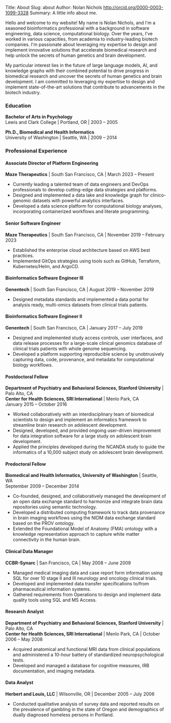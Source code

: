 Title: About
Slug: about
Author: Nolan Nichols <http://orcid.org/0000-0003-1099-3328>
Summary: A little info about me.

Hello and welcome to my website! My name is Nolan Nichols, and I'm a seasoned
bioinformatics professional with a background in software engineering, data
science, computational biology. Over the years, I've worked in various
capacities, from academia to industry-leading biotech companies. I'm passionate about
leveraging my expertise to design and implement innovative solutions that accelerate
biomedical research and help unlock the secrets of human genetics and brain development.

My particular interest lies in the future of large language models, AI, and knowledge
graphs with their combined potential to drive progress in biomedical research and 
uncover the secrets of human genetics and brain development. I am committed to 
leveraging my expertise to design and implement state-of-the-art solutions that 
contribute to advancements in the biotech industry.

### Education

**Bachelor of Arts in Psychology**  
Lewis and Clark College | Portland, OR | 2003 – 2005

**Ph.D., Biomedical and Health Informatics**  
University of Washington | Seattle, WA | 2009 – 2014

### Professional Experience

#### Associate Director of Platform Engineering

**Maze Therapeutics** | South San Francisco, CA | March 2023 – Present

- Currently leading a talented team of data engineers and DevOps professionals to
  develop cutting-edge data strategies and platforms.
- Designed and implemented a data lake and knowledge graph for clinico-genomic datasets
  with powerful analytics interfaces.
- Developed a data science platform for computational biology analyses, incorporating
  containerized workflows and literate programming.

#### Senior Software Engineer

**Maze Therapeutics** | South San Francisco, CA | November 2019 – February 2023

- Established the enterprise cloud architecture based on AWS best practices.
- Implemented GitOps strategies using tools such as GitHub, Terraform, Kubernetes/Helm,
  and ArgoCD.

#### Bioinformatics Software Engineer III

**Genentech** | South San Francisco, CA | August 2019 – November 2019

- Designed metadata standards and implemented a data portal for analysis ready, 
  multi-omics datasets from clinical trials patients.

#### Bioinformatics Software Engineer II

**Genentech** | South San Francisco, CA | January 2017 – July 2019

- Designed and implemented study access controls, user interfaces, and data release
  processes for a large-scale clinical genomics database of clinical trials patients 
  with whole genome sequencing.
- Developed a platform supporting reproducible science by unobtrusively capturing data, 
  code, provenance, and metadata for computational biology workflows.

#### Postdoctoral Fellow

**Department of Psychiatry and Behavioral Sciences, Stanford University** | Palo Alto,
CA  
**Center for Health Sciences, SRI International** | Menlo Park, CA\
January 2015 – October 2016

- Worked collaboratively with an interdisciplinary team of biomedical scientists
  to design and implement an informatics framework to streamline brain research on
  adolescent development.
- Designed, developed, and provided ongoing user-driven
  improvement for data integration software for a large study on adolescent brain
  development.
- Applied the principles developed during the NCANDA study to guide
  the informatics of a 10,000 subject study on adolescent brain development.

#### Predoctoral Fellow

**Biomedical and Health Informatics, University of Washington** | Seattle, WA\
September 2009 – December 2014

- Co-founded, designed, and collaboratively managed the development of an open
  data exchange standard to harmonize and integrate brain data repositories using
  semantic technology.
- Developed a distributed computing framework to track data provenance in brain
  imaging workflows using the NIDM data exchange standard based on the PROV ontology.
- Extended the Foundational Model of Anatomy (FMA) ontology with a knowledge
  representation approach to capture white matter connectivity in the human brain.

#### Clinical Data Manager

**CCBR-Synarc** | San Francisco, CA | May 2008 – June 2009

- Managed medical imaging data and case report form information using SQL for over 10
  stage II and III neurology and oncology clinical trials.
- Developed and implemented data transfer specifications to/from pharmaceutical
  information systems.
- Gathered requirements from Operations to design and implement data quality tools using
  SQL and MS Access.

#### Research Analyst

**Department of Psychiatry and Behavioral Sciences, Stanford University** | Palo Alto,
CA\
**Center for Health Sciences, SRI International** | Menlo Park, CA | October 2006 – May 2008

- Acquired anatomical and functional MRI data from clinical populations and administered
  a 10-hour battery of standardized neuropsychological tests.
- Developed and managed a database for cognitive measures, IRB documentation, and
  imaging metadata.

#### Data Analyst

**Herbert and Louis, LLC** | Wilsonville, OR | December 2005 – July 2006

- Conducted qualitative analysis of survey data and reported results on the prevalence
  of gambling in the state of Oregon and demographics of dually diagnosed homeless
  persons in Portland.
